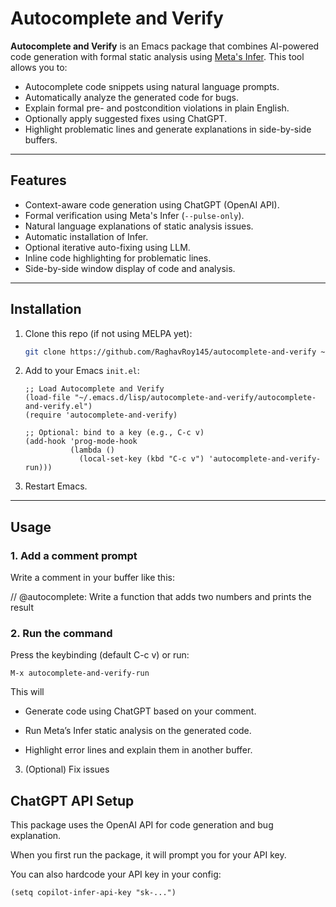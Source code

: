 # Autocomplete and Verify

**Autocomplete and Verify** is an Emacs package that combines AI-powered code generation with formal static analysis using [Meta's Infer](https://fbinfer.com/). This tool allows you to:

-  Autocomplete code snippets using natural language prompts.
-  Automatically analyze the generated code for bugs.
-  Explain formal pre- and postcondition violations in plain English.
-  Optionally apply suggested fixes using ChatGPT.
-  Highlight problematic lines and generate explanations in side-by-side buffers.

---

##  Features

- Context-aware code generation using ChatGPT (OpenAI API).
- Formal verification using Meta's Infer (`--pulse-only`).
- Natural language explanations of static analysis issues.
- Automatic installation of Infer.
- Optional iterative auto-fixing using LLM.
- Inline code highlighting for problematic lines.
- Side-by-side window display of code and analysis.

---

## Installation

1. Clone this repo (if not using MELPA yet):

    ```bash
    git clone https://github.com/RaghavRoy145/autocomplete-and-verify ~/.emacs.d/lisp/autocomplete-and-verify
    ```

2. Add to your Emacs `init.el`:

    ```elisp
    ;; Load Autocomplete and Verify
    (load-file "~/.emacs.d/lisp/autocomplete-and-verify/autocomplete-and-verify.el")
    (require 'autocomplete-and-verify)

    ;; Optional: bind to a key (e.g., C-c v)
    (add-hook 'prog-mode-hook
              (lambda ()
                (local-set-key (kbd "C-c v") 'autocomplete-and-verify-run)))
    ```

3. Restart Emacs.

---

## Usage

### 1. Add a comment prompt

Write a comment in your buffer like this:


// @autocomplete: Write a function that adds two numbers and prints the result

### 2. Run the command

Press the keybinding (default C-c v) or run:

```M-x autocomplete-and-verify-run```

This will

- Generate code using ChatGPT based on your comment.

- Run Meta’s Infer static analysis on the generated code.

- Highlight error lines and explain them in another buffer.

3. (Optional) Fix issues

## ChatGPT API Setup

This package uses the OpenAI API for code generation and bug explanation.

When you first run the package, it will prompt you for your API key.

You can also hardcode your API key in your config:

```(setq copilot-infer-api-key "sk-...")```
